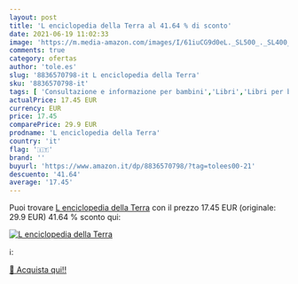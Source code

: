```yaml
---
layout: post
title: 'L enciclopedia della Terra al 41.64 % di sconto'
date: 2021-06-19 11:02:33
image: 'https://m.media-amazon.com/images/I/61iuCG9d0eL._SL500_._SL400_.jpg'
comments: true
category: ofertas
author: 'tole.es'
slug: '8836570798-it L enciclopedia della Terra'
sku: '8836570798-it'
tags: [ 'Consultazione e informazione per bambini','Libri','Libri per bambini','Scienze, natura e tecnologia per bambini','Testi di formazione e consultazione per bambini', ]
actualPrice: 17.45 EUR
currency: EUR
price: 17.45
comparePrice: 29.9 EUR
prodname: 'L enciclopedia della Terra'
country: 'it'
flag: '🇮🇹'
brand: ''
buyurl: 'https://www.amazon.it/dp/8836570798/?tag=tolees00-21'
descuento: '41.64'
average: '17.45'
---
```


Puoi trovare [L enciclopedia della Terra](https://www.amazon.it/dp/8836570798/?tag=tolees00-21) con il prezzo 17.45 EUR (originale: 29.9 EUR) 41.64 % sconto qui:

[![L enciclopedia della Terra](https://m.media-amazon.com/images/I/61iuCG9d0eL._SL500_._SL400_.jpg)](https://www.amazon.it/dp/8836570798/?tag=tolees00-21)

ℹ️:


[🛒 Acquista qui!!](https://www.amazon.it/dp/8836570798/?tag=tolees00-21)

